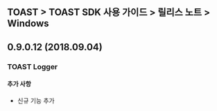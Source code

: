 ## TOAST > TOAST SDK 사용 가이드 > 릴리스 노트 > Windows

## 0.9.0.12 (2018.09.04)

### TOAST Logger

#### 추가 사항

* 신규 기능 추가